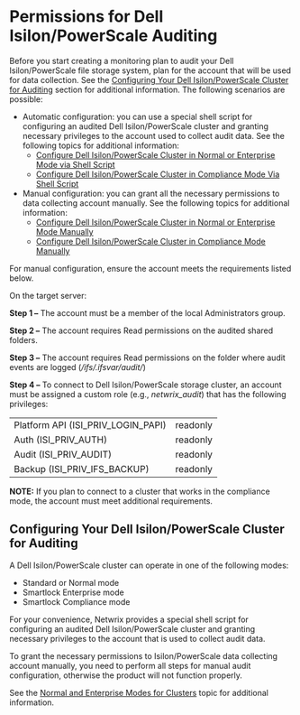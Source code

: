 # Permissions for Dell Isilon/PowerScale Auditing

Before you start creating a monitoring plan to audit your Dell Isilon/PowerScale file storage
system, plan for the account that will be used for data collection. See the
[Configuring Your Dell Isilon/PowerScale Cluster for Auditing](#configuring-your-dell-isilonpowerscale-cluster-for-auditing)
section for additional information. The following scenarios are possible:

- Automatic configuration: you can use a special shell script for configuring an audited Dell
  Isilon/PowerScale cluster and granting necessary privileges to the account used to collect audit
  data. See the following topics for additional information:
    - [Configure Dell Isilon/PowerScale Cluster in Normal or Enterprise Mode via Shell Script](/docs/auditor/10.6/auditor/configuration/fileservers/dellisilon/normal.md#configure-dell-isilonpowerscale-cluster-in-normal-or-enterprise-mode-via-shell-script)
    - [Configure Dell Isilon/PowerScale Cluster in Compliance Mode Via Shell Script](/docs/auditor/10.6/auditor/configuration/fileservers/dellisilon/compliance.md#configure-dell-isilonpowerscale-cluster-in-compliance-mode-via-shell-script)
- Manual configuration: you can grant all the necessary permissions to data collecting account
  manually. See the following topics for additional information:
    - [Configure Dell Isilon/PowerScale Cluster in Normal or Enterprise Mode Manually](/docs/auditor/10.6/auditor/configuration/fileservers/dellisilon/normal.md#configure-dell-isilonpowerscale-cluster-in-normal-or-enterprise-mode-manually)
    - [Configure Dell Isilon/PowerScale Cluster in Compliance Mode Manually](/docs/auditor/10.6/auditor/configuration/fileservers/dellisilon/compliance.md#configure-dell-isilonpowerscale-cluster-in-compliance-mode-manually)

For manual configuration, ensure the account meets the requirements listed below.

On the target server:

**Step 1 –** The account must be a member of the local Administrators group.

**Step 2 –** The account requires Read permissions on the audited shared folders.

**Step 3 –** The account requires Read permissions on the folder where audit events are logged
(_/ifs/.ifsvar/audit/_)

**Step 4 –** To connect to Dell Isilon/PowerScale storage cluster, an account must be assigned a
custom role (e.g., _netwrix_audit_) that has the following privileges:

|                                    |          |
| ---------------------------------- | -------- |
| Platform API (ISI_PRIV_LOGIN_PAPI) | readonly |
| Auth (ISI_PRIV_AUTH)               | readonly |
| Audit (ISI_PRIV_AUDIT)             | readonly |
| Backup (ISI_PRIV_IFS_BACKUP)       | readonly |

**NOTE:** If you plan to connect to a cluster that works in the compliance mode, the account must
meet additional requirements.

## Configuring Your Dell Isilon/PowerScale Cluster for Auditing

A Dell Isilon/PowerScale cluster can operate in one of the following modes:

- Standard or Normal mode
- Smartlock Enterprise mode
- Smartlock Compliance mode

For your convenience, Netwrix provides a special shell script for configuring an audited Dell
Isilon/PowerScale cluster and granting necessary privileges to the account that is used to collect
audit data.

To grant the necessary permissions to Isilon/PowerScale data collecting account manually, you need
to perform all steps for manual audit configuration, otherwise the product will not function
properly.

See the
[Normal and Enterprise Modes for Clusters](/docs/auditor/10.6/auditor/configuration/fileservers/dellisilon/normal.md)
topic for additional information.
